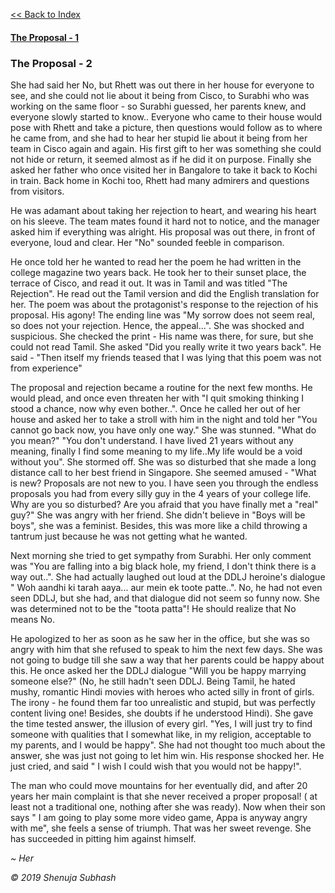 
[<<  Back to Index](index.md)

#### [The Proposal - 1](proposal_her.md)

### The Proposal - 2 

She had said her No, but Rhett was out there in her house for everyone to see, and she could not lie about it being from Cisco, to Surabhi who was working on the same floor - so Surabhi guessed, her parents knew, and everyone slowly started to know.. Everyone who came to their house would pose with Rhett and take a picture, then questions would follow as to where he came from, and she had to hear her stupid lie about it being from her team in Cisco again and again. His first gift to her was something she could not hide or return, it seemed almost as if he did it on purpose. Finally she asked her father who once visited her in Bangalore to take it back to Kochi in train. Back home in Kochi too, Rhett had many admirers and questions from visitors.


He was adamant about taking her rejection to heart, and wearing his heart on his sleeve. The team mates found it hard not to notice, and the manager asked him if everything was alright. His proposal was out there, in front of everyone, loud and clear. Her "No" sounded feeble in comparison. 

He once told her he wanted to read her the poem he had written in the college magazine two years back. He took her to their sunset place, the terrace of Cisco, and read it out. It was in Tamil and was titled "The Rejection".  He read out the Tamil version and did the English translation for her. The poem was about the protagonist's response to the rejection of his proposal. His agony! The ending line was "My sorrow does not seem real, so does not your rejection. Hence, the appeal...". She was shocked and suspicious. She checked the print - His name was there, for sure, but she could not read Tamil. She asked "Did you really write it two years back". He said  - "Then itself my friends teased that I was lying that this poem was not from experience"

The proposal and rejection became a routine for the next few months. He would plead, and once even threaten her with  "I quit smoking thinking I stood a chance, now why even bother..". Once he called her out of her house and asked her to take a stroll with him in the night and told her "You cannot go back now, you have only one way." She was stunned. "What do you mean?"
"You don't understand. I have lived 21 years without any meaning, finally I find some meaning to my life..My life would be a void without you". She stormed off. She was so disturbed that she made a long distance call to her best friend in Singapore. She seemed amused - "What is new? Proposals are not new to you. I have seen you through the endless proposals you had from every silly guy in the 4 years of your college life. Why are you so disturbed? Are you afraid that you have finally met a "real" guy?" She was angry with her friend. She didn't believe in "Boys will be boys", she was a feminist. Besides, this was more like a child throwing a tantrum just because he was not getting what he wanted. 

Next morning she tried to get sympathy from Surabhi. Her only comment was "You are falling into a big black hole, my friend, I don't think there is a way out..". She had actually laughed out loud at the DDLJ heroine's dialogue " Woh aandhi ki tarah aaya... aur mein ek toote patte..". No, he had not even seen DDLJ, but she had, and that dialogue did not seem so funny now. She was determined not to be the "toota patta"! He should realize that No means No.

He apologized to her as soon as he saw her in the office, but she was so angry with him that she refused to speak to him the next few days. She was not going to budge till she saw a way that her parents could be happy about this. He once asked her the DDLJ dialogue "Will you be happy marrying someone else?" (No, he still hadn't seen DDLJ. Being Tamil, he hated mushy, romantic Hindi movies with heroes who acted silly in front of girls. The irony - he found them far too unrealistic and stupid,  but was perfectly content living one! Besides, she doubts if he understood Hindi). She gave the time tested answer, the illusion of every girl. "Yes, I will just try to find someone with qualities that I somewhat like, in my religion, acceptable to my parents, and I would be happy". She had not thought  too much about the answer, she was just not going to let him win. His response shocked her. He just cried, and said " I wish I could wish that you would not be happy!". 

The man who could move mountains for her eventually did, and after 20 years her main complaint is that she never received a proper proposal! ( at least not a traditional one, nothing after she was ready). Now when their son says " I am going to play some more video game, Appa is anyway angry with me", she feels a sense of triumph. That was her sweet revenge. She has succeeded in pitting him against himself.

_~ Her_



_© 2019 Shenuja Subhash_